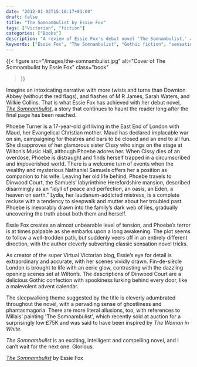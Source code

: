 ```yaml
---
date: "2012-01-02T15:16:17+01:00"
draft: false
title: "The Somnambulist by Essie Fox"
tags: ["Victorian", "fiction"]
categories: ["Books"]
description: "A review of Essie Fox's debut novel 'The Somnambulist,' a Gothic sensation story following Phoebe Turner from the East End to a mysterious Herefordshire mansion. Discover this haunting tale that cleverly subverts classic Victorian fiction conventions."
keywords: ["Essie Fox", "The Somnambulist", "Gothic fiction", "sensation novel", "neo-Victorian fiction", "sleepwalking", "mystery novel"]
---
```


{{< figure
  src="/images/the-somnambulist.jpg"
  alt="Cover of The Somnambulist by Essie Fox"
  class="book"
>}}

Imagine an intoxicating narrative with more twists and turns than Downton Abbey (without the red flags), and flashes of M R James, Sarah Waters, and Wilkie Collins. That is what Essie Fox has achieved with her debut novel, [_The Somnambulist_](https://uk.bookshop.org/a/2760/9781409121190), a story that continues to haunt the reader long after the final page has been reached.

Phoebe Turner is a 17-year-old girl living in the East End of London with Maud, her Evangelical Christian mother. Maud has declared implacable war on sin, campaigning for theatres and bars to be closed and an end to all fun. She disapproves of her glamorous sister Cissy who sings on the stage at Wilton’s Music Hall, although Phoebe adores her. When Cissy dies of an overdose, Phoebe is distraught and finds herself trapped in a circumscribed and impoverished world. There is a welcome turn of events when the wealthy and mysterious Nathaniel Samuels offers her a position as companion to his wife. Leaving her old life behind, Phoebe travels to Dinwood Court, the Samuels’ labyrinthine Herefordshire mansion, described disarmingly as an “idyll of peace and perfection, an oasis, an Eden, a heaven on earth.” Lydia, her laudanum-addicted mistress, is a complete recluse with a tendency to sleepwalk and mutter about her troubled past. Phoebe is inexorably drawn into the family’s dark web of lies, gradually uncovering the truth about both them and herself.

Essie Fox creates an almost unbearable level of tension, and Phoebe’s terror is at times palpable as she embarks upon a long awakening. The plot seems to follow a well-trodden path, but suddenly veers off in an entirely different direction, with the author cleverly subverting classic sensation novel tricks.

As creator of the super Virtual Victorian blog, Essie’s eye for detail is extraordinary and accurate, with her scenes vividly drawn. Fin-de-siècle London is brought to life with an eerie glow, contrasting with the dazzling opening scenes set at Wilton’s. The descriptions of Dinwood Court are a delicious Gothic confection with spookiness lurking behind every door, like a malevolent advent calendar.

The sleepwalking theme suggested by the title is cleverly adumbrated throughout the novel, with a pervading sense of ghostliness and phantasmagoria. There are more literal allusions, too, with references to Millais’ painting 'The Somnambulist', which recently sold at auction for a surprisingly low £75K and was said to have been inspired by _The Woman in White_.

_The Somnambulist_ is an exciting, intelligent and compelling novel, and I can’t wait for the next one. Glorious.

[_The Somnambulist_](https://uk.bookshop.org/a/2760/9781409121190) by Essie Fox